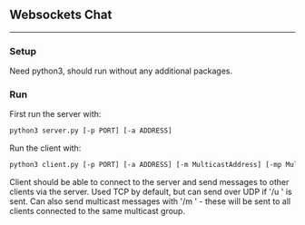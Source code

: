 ## Websockets Chat

---

### Setup

Need python3, should run without any additional packages.

### Run

First run the server with:

```bash
python3 server.py [-p PORT] [-a ADDRESS]
```

Run the client with:

```bash
python3 client.py [-p PORT] [-a ADDRESS] [-m MulticastAddress] [-mp MulticastPort]
```

Client should be able to connect to the server and send messages to other clients via the server.
Used TCP by default, but can send over UDP if '/u <message>' is sent.
Can also send multicast messages with '/m <message>' - these will be sent to all clients connected to the same multicast
group.
